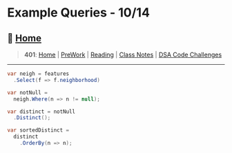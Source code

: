 # Example Queries - 10/14

## 🏡 [**Home**](https://mistidinzy.github.io/ReadingNotes/)

> **401**: [Home](https://mistidinzy.github.io/ReadingNotes/401home.html)
|
[PreWork](https://mistidinzy.github.io/ReadingNotes/401/preworkRM.html)
|
[Reading](https://mistidinzy.github.io/ReadingNotes/401/ReadingRM.html)
|
[Class Notes](https://mistidinzy.github.io/ReadingNotes/401/ClassRM.html)
|
[DSA Code Challenges](https://mistidinzy.github.io/data-structures-and-algorithms/)

_____

```C#
var neigh = features
  .Select(f => f.neighborhood)

var notNull = 
  neigh.Where(n => n != null);

var distinct = notNull
  .Distinct();

var sortedDistinct =
  distinct
    .OrderBy(n => n);
```
